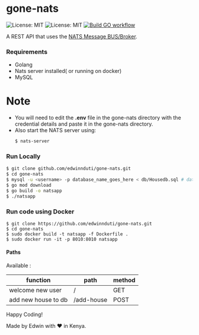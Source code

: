 # gone-nats

![License: MIT](https://img.shields.io/badge/Language-Golang-blue.svg)
![License: MIT](https://img.shields.io/badge/Database-NATS.io-magenta.svg)
[![Build GO workflow](https://github.com/edwinnduti/gone-nats/actions/workflows/deploy.yaml/badge.svg?branch=master)](https://github.com/edwinnduti/gone-nats/actions/workflows/deploy.yaml)

A REST API that uses the [NATS Message BUS/Broker](https://nats.io).

### Requirements
* Golang 
* Nats server installed( or running on docker)
* MySQL

# Note
- You will need to edit the <b>.env</b> file in the gone-nats directory with the credential details and paste it in the gone-nats directory.
- Also start the NATS server using:
    ```bash
    $ nats-server
    ```

### Run Locally
```bash
$ git clone github.com/edwinnduti/gone-nats.git
$ cd gone-nats
$ mysql -u <username> -p database_name_goes_here < db/Housedb.sql # database_name is houseinfodb
$ go mod download
$ go build -o natsapp
$ ./natsapp
```

 ### Run code using Docker
 ```
 $ git clone https://github.com/edwinnduti/gone-nats.git 
 $ cd gone-nats
 $ sudo docker build -t natsapp -f Dockerfile .
 $ sudo docker run -it -p 8010:8010 natsapp
 ```

#### Paths
Available :

| function              |   path                    |   method  |
|   ----                |   ----                    |   ----    |
| welcome new user           |   /			|	GET    |
| add new house to db        |   /add-house	|	POST    |


Happy Coding!

Made by Edwin with ❤️ in Kenya.
